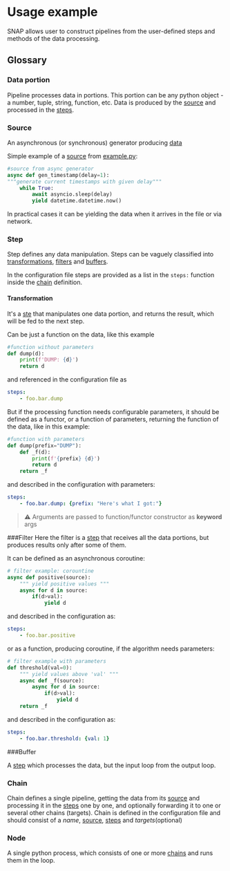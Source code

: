 # Usage example
SNAP allows user to construct pipelines from the user-defined steps and methods of the data processing.

## Glossary

### Data portion
Pipeline processes data in portions.
This portion can be any python object - a number, tuple, string, function, etc.
Data is produced by the [source](#source) and processed in the [steps](#step).

### Source
An asynchronous (or synchronous) generator producing [data](#data)

Simple example of a [source](#source) from [example.py](example/example.py):

```python
#source from async generator
async def gen_timestamp(delay=1):
"""generate current timestamps with given delay"""
    while True:
        await asyncio.sleep(delay)
        yield datetime.datetime.now()
```
In practical cases it can be yielding the data when it arrives in the file or via network.


### Step
Step defines any data manipulation. 
Steps can be vaguely classified into [transformations](#transformation), [filters](#filter) and [buffers](#buffer).

In the configuration file steps are provided as a list in the `steps:` function inside the [chain](#chain) definition.

#### Transformation
It's a [ste](#step) that manipulates one data portion, and returns the result, which will be fed to the next step.

Can be just a function on the data, like this example
```python
#function without parameters
def dump(d):
    print(f'DUMP: {d}')
    return d
```
and referenced in the configuration file as 
```yml
steps:
    - foo.bar.dump
```

But if the processing function needs configurable parameters, it should be defined as a functor, or a function of parameters, returning the function of the data, like in this example:

```python
#function with parameters
def dump(prefix="DUMP"):
    def _f(d):
        print(f'{prefix} {d}')
        return d
    return _f
```
and described in the configuration with parameters:
```yml
steps:
    - foo.bar.dump: {prefix: "Here's what I got:"}
```
> :warning: Arguments are passed to function/functor constructor as **keyword** args

###Filter
Here the filter is a [step](#step) that receives all the data portions, but produces results only after some of them.

It can be defined as an asynchronous coroutine:
```python
# filter example: corountine
async def positive(source):
    """ yield positive values """
    async for d in source:
        if(d>val): 
            yield d
```
and described in the configuration as:
```yml
steps:
    - foo.bar.positive
```

or as a function, producing coroutine, if the algorithm needs parameters:

```python
# filter example with parameters
def threshold(val=0):
    """ yield values above 'val' """
    async def _f(source):
        async for d in source:
            if(d>val): 
                yield d
    return _f
```
and described in the configuration as:
```yml
steps:
    - foo.bar.threshold: {val: 1}
```

###Buffer

A [step](#step) which processes the data, but the input loop from the output loop. 


### Chain

Chain defines a single pipeline, getting the data from its [source](#source) and processing it in the [steps](#step) one by one, and optionally forwarding it to one or several other chains (targets).
Chain is defined in the configuration file and should consist of a *name*, [source](source), [steps](step) and  *targets*(optional)


### Node
A single python process, which consists of one or more [chains](#chain) and runs them in the loop.



